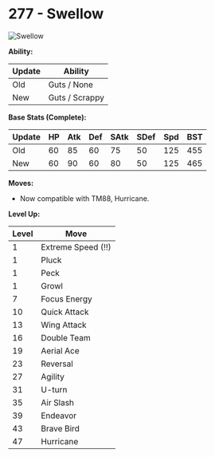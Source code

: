 # 277 - Swellow
![][277]

**Ability:**

Update | Ability
---    | ---
Old    | Guts / None
New    | Guts / Scrappy

**Base Stats (Complete):**

Update | HP | Atk | Def | SAtk | SDef | Spd | BST
---    | ---| --- | --- | ---  | ---  | --- | ---
Old    | 60 |  85 |  60 |  75  |  50  |  125  |  455
New    | 60 |  90 |  60 |  80  |  50  |  125  |  465

**Moves:**

 - Now compatible with TM88, Hurricane.

**Level Up:**

Level | Move
---   | ---
  1   | Extreme Speed (!!)
  1   | Pluck
  1   | Peck
  1   | Growl
  7   | Focus Energy
 10   | Quick Attack
 13   | Wing Attack
 16   | Double Team
 19   | Aerial Ace
 23   | Reversal
 27   | Agility
 31   | U-turn
 35   | Air Slash
 39   | Endeavor
 43   | Brave Bird
 47   | Hurricane



[277]: https://raw.githubusercontent.com/PokeAPI/sprites/master/sprites/pokemon/277.png "Swellow"
